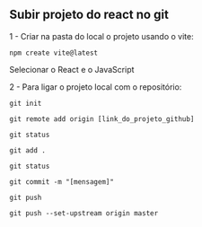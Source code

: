 ## Subir projeto do react no git 

1 - Criar na pasta do local o projeto usando o vite:
```
npm create vite@latest
```
Selecionar o React e o JavaScript

2 - Para ligar o projeto local com o repositório:
```
git init
```

```
git remote add origin [link_do_projeto_github]
```

```
git status
```

```
git add .
```

```
git status
```

```
git commit -m "[mensagem]"
```

```
git push
```

```
git push --set-upstream origin master
```